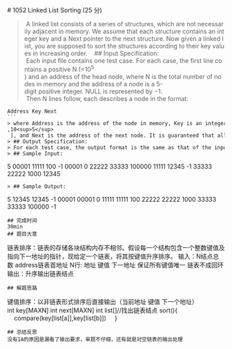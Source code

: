 # 1052 Linked List Sorting (25 分)  
> A linked list consists of a series of structures, which are not necessarily adjacent in memory. We assume that each structure contains an integer key and a Next pointer to the next structure. Now given a linked list, you are supposed to sort the structures according to their key values in increasing order.  
> ## Input Specification:  
> Each input file contains one test case. For each case, the first line contains a positive N (<10<sup>5</sup>​​) and an address of the head node, where N is the total number of nodes in memory and the address of a node is a 5-digit positive integer. NULL is represented by −1.  
> Then N lines follow, each describes a node in the format:
```
Address Key Next
```  
> where Address is the address of the node in memory, Key is an integer in [−10<sup>5</sup>​​,10<sup>​5</sup>​​ ], and Next is the address of the next node. It is guaranteed that all the keys are distinct and there is no cycle in the linked list starting from the head node.   
> ## Output Specification:  
> For each test case, the output format is the same as that of the input, where N is the total number of nodes in the list and all the nodes must be sorted order.  
> ## Sample Input:
```
5 00001
11111 100 -1
00001 0 22222
33333 100000 11111
12345 -1 33333
22222 1000 12345
```
> ## Sample Output:
```
5 12345
12345 -1 00001
00001 0 11111
11111 100 22222
22222 1000 33333
33333 100000 -1
```
## 完成时间
30min 
## 题目大意
```
链表排序：链表的存储各块结构内存不相邻。假设每一个结构包含一个整数键值及指向下一地址的指针，现给定一个链表，将其按键值升序排序。
输入：N结点总数 address链表首地址
N行: 地址 键值 下一地址
保证所有键值唯一 链表不成回环
输出：升序输出链表结点
```
## 解题思路
```
键值排序：以非链表形式排序后直接输出（当前地址 键值 下一个地址）
int key[MAXN]
int next[MAXN]
int list[]//找出链表结点
sort(){
    compare(key[list[a]],key[list[b]])    
}
```
## 总结反思
没有1A的原因是漏看了输出要求，审题不仔细，还有就是对空链表的输出处理
